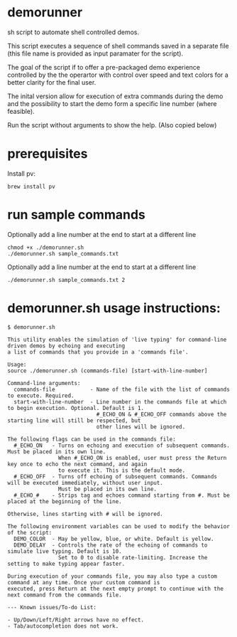 # demorunner
sh script to automate shell controlled demos.

This script executes a sequence of shell commands saved in a separate file 
(this file name is provided as input paramater for the script).  

The goal of the script if to offer a pre-packaged demo experience controlled by the the operartor with 
control over speed and text colors for a better clarity for the final user.

The inital version allow for execution of extra commands during the demo and the possibility to start 
the demo form a specific line number (where feasible).

Run the script without arguments to show the help. (Also copied below)

# prerequisites

Install pv:
```
brew install pv
```

# run sample commands

Optionally add a line number at the end to start at a different line
```
chmod +x ./demorunner.sh
./demorunner.sh sample_commands.txt
```

Optionally add a line number at the end to start at a different line
```
./demorunner.sh sample_commands.txt 2
```

# demorunner.sh usage instructions:
```
$ demorunner.sh

This utility enables the simulation of 'live typing' for command-line driven demos by echoing and executing
a list of commands that you provide in a 'commands file'.

Usage:
source ./demorunner.sh (commands-file) [start-with-line-number]

Command-line arguments:
  commands-file           - Name of the file with the list of commands to execute. Required.
  start-with-line-number  - Line number in the commands file at which to begin execution. Optional. Default is 1.
                            #_ECHO_ON & #_ECHO_OFF commands above the starting line will still be respected, but
                            other lines will be ignored.

The following flags can be used in the commands file:
  #_ECHO_ON   - Turns on echoing and execution of subsequent commands. Must be placed in its own line.
                When #_ECHO_ON is enabled, user must press the Return key once to echo the next command, and again
                to execute it. This is the default mode.
  #_ECHO_OFF  - Turns off echoing of subsequent commands. Commands will be executed immediately, without user input.
                Must be placed in its own line.
  #_ECHO_#    - Strips tag and echoes command starting from #. Must be placed at the beginning of the line.

Otherwise, lines starting with # will be ignored.

The following environment variables can be used to modify the behavior of the script:
  DEMO_COLOR  - May be yellow, blue, or white. Default is yellow.
  DEMO_DELAY  - Controls the rate of the echoing of commands to simulate live typing. Default is 10.
                Set to 0 to disable rate-limiting. Increase the setting to make typing appear faster.

During execution of your commands file, you may also type a custom command at any time. Once your custom command is
executed, press Return at the next empty prompt to continue with the next command from the commands file.

--- Known issues/To-do List:

- Up/Down/Left/Right arrows have no effect.
- Tab/autocompletion does not work.
```

